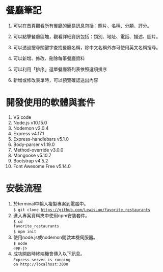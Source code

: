 # 餐廳筆記
1. 可以在首頁觀看所有餐廳的簡易訊息包括：照片、名稱、分類、評分。

2. 可以點擊餐廳區塊，觀看詳細資訊包括：類別、地址、電話、描述、圖片。

3. 可以透過搜尋關鍵字查找餐廳名稱，除中文名稱外亦可使用英文名稱搜尋。

4. 可以新增、修改、刪除每筆餐廳資料

5. 可以利用「排序」選單餐廳將列表依照選項排序

6. 新增或修改表單時，可以預覽確認送出內容

# 開發使用的軟體與套件
1. VS code
2. Node.js v10.15.0
3. Nodemon v2.0.4
4. Express v4.17.1
5. Express-handlebars v5.1.0
6. Body-parser v1.19.0
7. Method-override v3.0.0
8. Mongoose v5.10.7
9. Bootstrap v4.5.2
10. Font Awesome Free v5.14.0

# 安裝流程
1. 於terminal中輸入複製專案到電腦中。<br>
<code>$ git clone https://github.com/LewisLuo/favorite_restaurants</code>
2. 進入專案資料夾中使用npm安裝套件。<br>
<code>$ cd favorite_restaurants</code><br>
<code>$ npm init</code>
3. 使用node.js或nodemon開啟本機伺服器。<br>
<code>$ node app.js</code>
4. 成功開啟時終端機會傳入以下訊息。<br>
<code>Express server is running on http://localhost:3000</code>